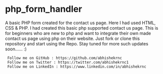 # php_form_handler
A basic PHP form created for the contact us page. Here I had used HTML, CSS &amp; PHP.
I had created this basic php supported contact us page. This is for beginners who are new to php and want to integrate their own made contact us page using php on their website.
Just fork or clone this repository and start using the Repo.
Stay tuned for more such updates soon...... :)

     Follow me on GitHub : https://github.com/abhishekrnc
     Follow me on Twitter : https://twitter.com/abhishekrnc1
     Follow me on LinkedIn : https://www.linkedin.com/in/abhishekrnc
